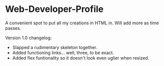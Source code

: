 # Web-Developer-Profile
A convenient spot to put all my creations in HTML in. Will add more as time passes.

Version 1.0 changelog:

* Slapped a rudimentary skeleton together.
* Added functioning links... well, three, to be exact.
* Added flex funtionality so it doesn't look even uglier when resized.